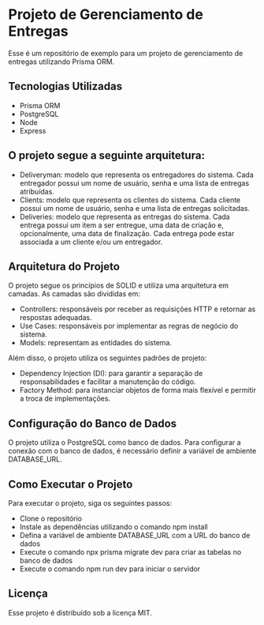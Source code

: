 # Projeto de Gerenciamento de Entregas

Esse é um repositório de exemplo para um projeto de gerenciamento de entregas utilizando Prisma ORM.

## Tecnologias Utilizadas

- Prisma ORM
- PostgreSQL
- Node 
- Express

## O projeto segue a seguinte arquitetura:

- Deliveryman: modelo que representa os entregadores do sistema. Cada entregador possui um nome de usuário, senha e uma lista de entregas atribuídas.
- Clients: modelo que representa os clientes do sistema. Cada cliente possui um nome de usuário, senha e uma lista de entregas solicitadas.
- Deliveries: modelo que representa as entregas do sistema. Cada entrega possui um item a ser entregue, uma data de criação e, opcionalmente, uma data de finalização. Cada entrega pode estar associada a um cliente e/ou um entregador.

## Arquitetura do Projeto

O projeto segue os princípios de SOLID e utiliza uma arquitetura em camadas. As camadas são divididas em:

- Controllers: responsáveis por receber as requisições HTTP e retornar as respostas adequadas.
- Use Cases: responsáveis por implementar as regras de negócio do sistema.
- Models: representam as entidades do sistema.

Além disso, o projeto utiliza os seguintes padrões de projeto:

- Dependency Injection (DI): para garantir a separação de responsabilidades e facilitar a manutenção do código.
- Factory Method: para instanciar objetos de forma mais flexível e permitir a troca de implementações.

## Configuração do Banco de Dados

O projeto utiliza o PostgreSQL como banco de dados. Para configurar a conexão com o banco de dados, é necessário definir a variável de ambiente DATABASE_URL.

## Como Executar o Projeto

Para executar o projeto, siga os seguintes passos:

- Clone o repositório
- Instale as dependências utilizando o comando npm install
- Defina a variável de ambiente DATABASE_URL com a URL do banco de dados
- Execute o comando npx prisma migrate dev para criar as tabelas no banco de dados
- Execute o comando npm run dev para iniciar o servidor

## Licença

Esse projeto é distribuído sob a licença MIT.

